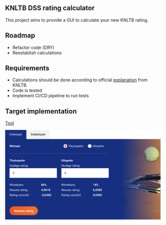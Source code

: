 ## KNLTB DSS rating calculator

This project aims to provide a GUI to calculate your new KNLTB rating.

## Roadmap
- Refactor code (DRY)
- Reestablish calculations

## Requirements

- Calculations should be done according to official [explanation](https://www.tennis.nl/media/ornjxpds/dss-uitgebreide-uitleg.pdf) from KNLTB.
- Code is tested
- Implement CI/CD pipeline to run tests

## Target implementation

[Tool](https://www.tennis.nl/alles-over-tennis/speelsterkte-rating/speelsterkte-rekentool/#ELOTool)

![Target implementation](images/targetImplementation.png)

